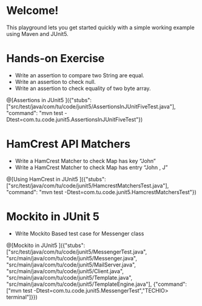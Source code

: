 # Welcome!
This playground lets you get started quickly with a simple working example using Maven and JUnit5. 
# Hands-on Exercise 
+ Write an assertion to compare two String are equal.
+ Write an assertion to check null.
+ Write an assertion to check equality of two byte array.

@[Assertions in JUnit5 ]({"stubs": ["src/test/java/com/tu/code/junit5/AssertionsInJUnitFiveTest.java"], "command": "mvn test -Dtest=com.tu.code.junit5.AssertionsInJUnitFiveTest"})

# HamCrest API Matchers
+ Write a HamCrest Matcher to check Map has key “John”
+ Write a HamCrest Matcher to check Map has entry “John ,  J”

@[Using HamCrest in JUnit5 ]({"stubs": ["src/test/java/com/tu/code/junit5/HamcrestMatchersTest.java"], "command": "mvn test -Dtest=com.tu.code.junit5.HamcrestMatchersTest"})

# Mockito in JUnit 5
+ Write Mockito Based test case for Messenger class

@[Mockito in JUnit5 ]({"stubs": ["src/test/java/com/tu/code/junit5/MessengerTest.java", "src/main/java/com/tu/code/junit5/Messenger.java", "src/main/java/com/tu/code/junit5/MailServer.java", "src/main/java/com/tu/code/junit5/Client.java", "src/main/java/com/tu/code/junit5/Template.java", "src/main/java/com/tu/code/junit5/TemplateEngine.java"], {"command": ["mvn test -Dtest=com.tu.code.junit5.MessengerTest","TECHIO> terminal"]}})



